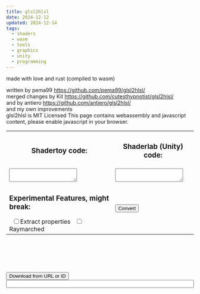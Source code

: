 ```yaml
---
title: glsl2hlsl
date: 2024-12-12
updated: 2024-12-14
tags:
  - shaders
  - wasm
  - tools
  - graphics
  - unity
  - programming
---
```


made with love and rust (compiled to wasm)

written by pema99 https://github.com/pema99/glsl2hlsl/ \
merged changes by Kit https://github.com/cutesthypnotist/glsl2hlsl/ \
and by antiero https://github.com/antiero/glsl2hlsl/ \
and my own improvements \
glsl2hlsl is MIT Licensed
<noscript>This page contains webassembly and javascript content, please enable javascript in your browser.</noscript>

<div class="areas">
  <table>
    <tr>
      <th><h3>Shadertoy code:</h3></th>
      <th><h3>Shaderlab (Unity) code:</h3></th>
    </tr>
    <tr>
      <td><textarea id="in"></textarea></td>
      <td><textarea id="out"></textarea></td>
    </tr>
    <tr>
      <td>
        <h3>Experimental Features, might break:</h3>
        <input type="checkbox" id="extract" style="margin-left:5%;">Extract properties
        <input type="checkbox" id="raymarch" style="margin-left:5%;">Raymarched
      </td>
      <td><input id="convert" type="button" value="Convert"></td>
    </tr>
  </table>
</div>
<br>
<br>
<br>
<div id="links"></div>
<br>
<br>
<input id="download" type="button" value="Download from URL or ID">
<input id="shader" style="width:100%">
<br>
<br>
<br>
<link href="./glsl2hlsl.css" rel="stylesheet" type="text/css">
<script src="./wasm/glsl2hlsl.js"></script>

